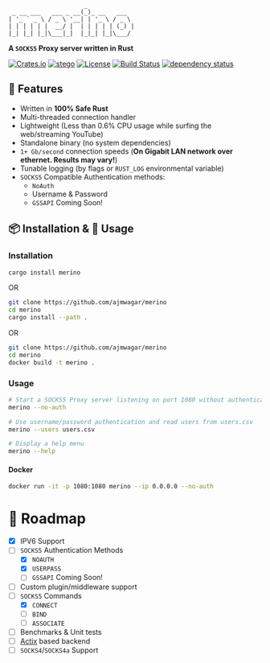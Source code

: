 ```
                     _
 _ __ ___   ___ _ __(_)_ __   ___
| '_ ` _ \ / _ \ '__| | '_ \ / _ \
| | | | | |  __/ |  | | | | | (_) |
|_| |_| |_|\___|_|  |_|_| |_|\___/
```

**A `SOCKS5` Proxy server written in Rust**

[![Crates.io](https://img.shields.io/crates/v/merino.svg)](https://crates.io/crates/merino)
[![stego](https://docs.rs/merino/badge.svg)](https://docs.rs/merino)
[![License](https://img.shields.io/crates/l/pbr.svg)](https://github.com/ajmwagar/merino/blob/master/LICENSE.md)
[![Build Status](https://travis-ci.org/ajmwagar/merino.svg?branch=master)](https://travis-ci.org/ajmwagar/merino)
[![dependency status](https://deps.rs/repo/github/ajmwagar/merino/status.svg)](https://deps.rs/repo/github/ajmwagar/merino)

## 🎁 Features

- Written in **100% Safe Rust**
- Multi-threaded connection handler
- Lightweight (Less than 0.6% CPU usage while surfing the web/streaming YouTube)
- Standalone binary (no system dependencies)
- `1+ Gb/second` connection speeds (**On Gigabit LAN network over ethernet. Results may vary!**)
- Tunable logging (by flags or `RUST_LOG` environmental variable)
- `SOCKS5` Compatible Authentication methods:
  - `NoAuth`
  - Username & Password
  - `GSSAPI` Coming Soon!

## 📦 Installation & 🏃 Usage

### Installation

```bash
cargo install merino
```

OR

```bash
git clone https://github.com/ajmwagar/merino
cd merino
cargo install --path .
```

OR

```bash
git clone https://github.com/ajmwagar/merino
cd merino
docker build -t merino .
```

### Usage

```bash
# Start a SOCKS5 Proxy server listening on port 1080 without authentication
merino --no-auth

# Use username/password authentication and read users from users.csv
merino --users users.csv

# Display a help menu
merino --help
```

#### Docker

```bash
docker run -it -p 1080:1080 merino --ip 0.0.0.0 --no-auth
```

# 🚥 Roadmap

- [x] IPV6 Support
- [ ] `SOCKS5` Authentication Methods
  - [x] `NOAUTH` 
  - [x] `USERPASS`
  - [ ] `GSSAPI` Coming Soon!
- [ ] Custom plugin/middleware support
- [ ] `SOCKS5` Commands
  - [x] `CONNECT`
  - [ ] `BIND`
  - [ ] `ASSOCIATE` 
- [ ] Benchmarks & Unit tests
- [ ] [Actix](https://github.com/actix-rs/actix) based backend
- [ ] `SOCKS4`/`SOCKS4a` Support
